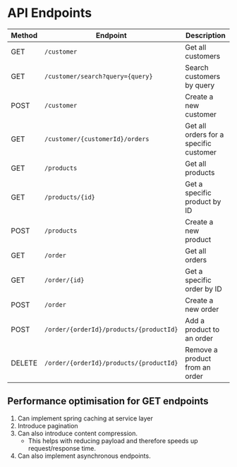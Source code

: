 # API Endpoints
| Method  | Endpoint                          | Description                                  |
|---------|-----------------------------------|----------------------------------------------|
| GET     | `/customer`                       | Get all customers                            |
| GET     | `/customer/search?query={query}`  | Search customers by query                    |
| POST    | `/customer`                       | Create a new customer                        |
| GET     | `/customer/{customerId}/orders`   | Get all orders for a specific customer       |
| GET     | `/products`                       | Get all products                             |
| GET     | `/products/{id}`                  | Get a specific product by ID                 |
| POST    | `/products`                       | Create a new product                         |
| GET     | `/order`                          | Get all orders                               |
| GET     | `/order/{id}`                     | Get a specific order by ID                   |
| POST    | `/order`                          | Create a new order                           |
| POST    | `/order/{orderId}/products/{productId}` | Add a product to an order             |
| DELETE  | `/order/{orderId}/products/{productId}` | Remove a product from an order        |

## Performance optimisation for GET endpoints

1. Can implement spring caching at service layer
2. Introduce pagination 
3. Can also introduce content compression.
    - This helps with reducing payload and therefore speeds up request/response time.
4. Can also implement asynchronous endpoints.